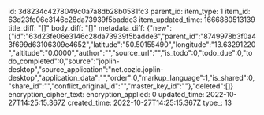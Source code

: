 id: 3d8234c4278049c0a7a8db28b0581fc3
parent_id: 
item_type: 1
item_id: 63d23fe06e3146c28da73939f5badde3
item_updated_time: 1666880513139
title_diff: "[]"
body_diff: "[]"
metadata_diff: {"new":{"id":"63d23fe06e3146c28da73939f5badde3","parent_id":"8749978b3f0a43f699d63106309e4652","latitude":"50.50155490","longitude":"13.63291220","altitude":"0.0000","author":"","source_url":"","is_todo":0,"todo_due":0,"todo_completed":0,"source":"joplin-desktop","source_application":"net.cozic.joplin-desktop","application_data":"","order":0,"markup_language":1,"is_shared":0,"share_id":"","conflict_original_id":"","master_key_id":""},"deleted":[]}
encryption_cipher_text: 
encryption_applied: 0
updated_time: 2022-10-27T14:25:15.367Z
created_time: 2022-10-27T14:25:15.367Z
type_: 13